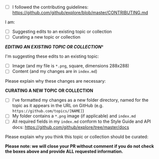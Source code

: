 - [ ] I followed the contributing guidelines: https://github.com/github/explore/blob/master/CONTRIBUTING.md

I am:
  - [ ] Suggesting edits to an existing topic or collection
  - [ ] Curating a new topic or collection

***********EDITING AN EXISTING TOPIC OR COLLECTION************

I'm suggesting these edits to an existing topic:
- [ ] Image (and my file is `*.png`, square, dimensions 288x288)
- [ ] Content (and my changes are in `index.md`)

Please explain why these changes are necessary:


************CURATING A NEW TOPIC OR COLLECTION************

- [ ] I've formatted my changes as a new folder directory, named for the topic as it appears in the URL on GitHub (e.g. `https://github.com/topics/[NAME]`)
- [ ] My folder contains a `*.png` image (if applicable) and `index.md`
- [ ] All required fields in my `index.md` conform to the Style Guide and API docs: https://github.com/github/explore/tree/master/docs

Please explain why you think this topic or collection should be curated:

**Please note: we will close your PR without comment if you do not check the boxes above and provide ALL requested information.**
